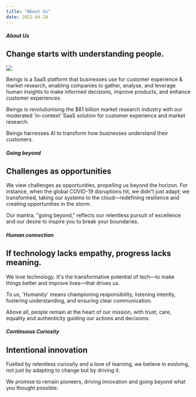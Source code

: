 ```yaml
---
title: "About Us"
date: 2022-04-28
---
```


##### About Us

## Change starts with understanding people.

![](images/Group-3.png)

Beings is a SaaS platform that businesses use for customer experience & market research, enabling companies to gather, analyse, and leverage human insights to make informed decisions, improve products, and enhance customer experiences.

Beings is revolutionising the $81 billion market research industry with our moderated 'in-context' SaaS solution for customer experience and market research.

Beings harnesses AI to transform how businesses understand their customers.

##### Going beyond

## Challenges as opportunities

We view challenges as opportunities, propelling us beyond the horizon. For instance, when the global COVID-19 disruptions hit, we didn't just adapt; we transformed, taking our systems to the cloud—redefining resilience and creating opportunities in the storm. 

Our mantra, "going beyond," reflects our relentless pursuit of excellence and our desire to inspire you to break your boundaries.

##### Human connection

## If technology lacks empathy, progress lacks meaning.

We love technology. It's the transformative potential of tech—to make things better and improve lives—that drives us. 

To us, 'Humanity' means championing responsibility, listening intently, fostering understanding, and ensuring clear communication. 

Above all, people remain at the heart of our mission, with trust, care, equality and authenticity guiding our actions and decisions. 

##### Continuous Curiosity

## Intentional innovation

Fuelled by relentless curiosity and a love of learning, we believe in evolving, not just by adapting to change but by driving it. 

We promise to remain pioneers, driving innovation and going beyond what you thought possible.
